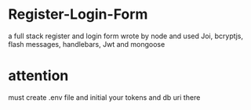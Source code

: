 # Register-Login-Form
a full stack register and login form wrote by node and used Joi, bcryptjs, flash messages, handlebars, Jwt and mongoose
# attention
must create .env file and initial your tokens and db uri there

